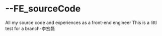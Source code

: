 # --FE_sourceCode
All my source code and experiences as a front-end engineer
This is a littl test for a branch-李宏磊
